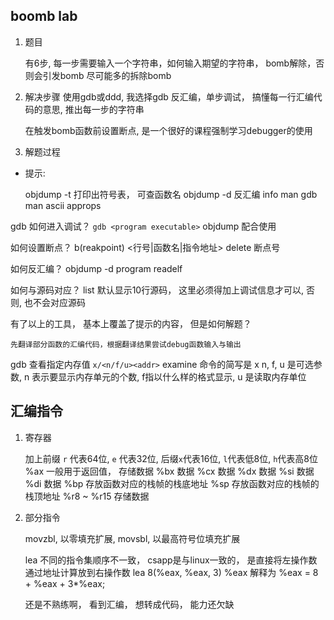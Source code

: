 
## boomb lab
1. 题目

    有6步,  每一步需要输入一个字符串，如何输入期望的字符串， bomb解除，否则会引发bomb 
    尽可能多的拆除bomb

2. 解决步骤
    使用gdb或ddd, 我选择gdb
    反汇编，单步调试， 搞懂每一行汇编代码的意思, 推出每一步的字符串

    在触发bomb函数前设置断点, 是一个很好的课程强制学习debugger的使用

3. 解题过程
- 提示:

    objdump -t 打印出符号表， 可查函数名
    objdump -d 反汇编
    info
    man gdb
    man ascii
    approps

gdb 如何进入调试？
    `gdb <program executable>`
    objdump 配合使用

如何设置断点？
    b(reakpoint) <行号|函数名|指令地址>
    delete 断点号

如何反汇编？
    objdump -d program
    readelf

如何与源码对应？
    list 默认显示10行源码， 这里必须得加上调试信息才可以, 否则, 也不会对应源码

有了以上的工具， 基本上覆盖了提示的内容， 但是如何解题？

    先翻译部分函数的汇编代码，根据翻译结果尝试debug函数输入与输出

gdb 查看指定内存值
    `x/<n/f/u><addr>`
    examine 命令的简写是 x
    n, f, u 是可选参数, n 表示要显示内存单元的个数, f指以什么样的格式显示, u 是读取内存单位

## 汇编指令
1. 寄存器

    加上前缀 `r` 代表64位, `e` 代表32位, 后缀`x`代表16位, `l`代表低8位, `h`代表高8位
    %ax 一般用于返回值， 存储数据
    %bx 数据
    %cx 数据
    %dx 数据
    %si 数据
    %di 数据
    %bp 存放函数对应的栈帧的栈底地址
    %sp 存放函数对应的栈帧的栈顶地址
    %r8 ~ %r15 存储数据

2. 部分指令

    movzbl, 以零填充扩展, movsbl, 以最高符号位填充扩展

    lea 不同的指令集顺序不一致， csapp是与linux一致的， 是直接将左操作数通过地址计算放到右操作数
    lea 8(%eax, %eax, 3) %eax 解释为 %eax = 8 + %eax + 3*%eax;

    还是不熟练啊， 看到汇编， 想转成代码， 能力还欠缺
